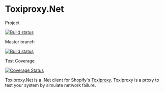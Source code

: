 Toxiproxy.Net
=============

Project

[![Build status](https://ci.appveyor.com/api/projects/status/82gfuh999hq15sgo?svg=true)](https://ci.appveyor.com/project/mdevilliers/toxiproxy-net)

Master branch

[![Build status](https://ci.appveyor.com/api/projects/status/82gfuh999hq15sgo/branch/master?svg=true)](https://ci.appveyor.com/project/mdevilliers/toxiproxy-net/branch/master)

Test Coverage

[![Coverage Status](https://coveralls.io/repos/mdevilliers/Toxiproxy.Net/badge.svg?branch=coveralls_integration)](https://coveralls.io/r/mdevilliers/Toxiproxy.Net?branch=coveralls_integration)

Toxiproxy.Net is a .Net client for Shopify's [Toxiproxy](https://github.com/shopify/toxiproxy). Toxiproxy is a proxy to test your system by simulate network failure.

